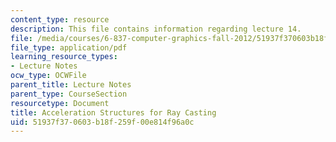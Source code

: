 ```yaml
---
content_type: resource
description: This file contains information regarding lecture 14.
file: /media/courses/6-837-computer-graphics-fall-2012/51937f370603b18f259f00e814f96a0c_MIT6_837F12_Lec14.pdf
file_type: application/pdf
learning_resource_types:
- Lecture Notes
ocw_type: OCWFile
parent_title: Lecture Notes
parent_type: CourseSection
resourcetype: Document
title: Acceleration Structures for Ray Casting
uid: 51937f37-0603-b18f-259f-00e814f96a0c
---
```

